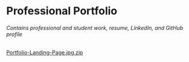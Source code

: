 
# Professional Portfolio

###### Contains professional and student work, resume, LinkedIn, and GitHub profile

[Portfolio-Landing-Page.jpg.zip](https://github.com/K-G-J/portfolio/files/7738996/Portfolio-Landing-Page.jpg.zip)
